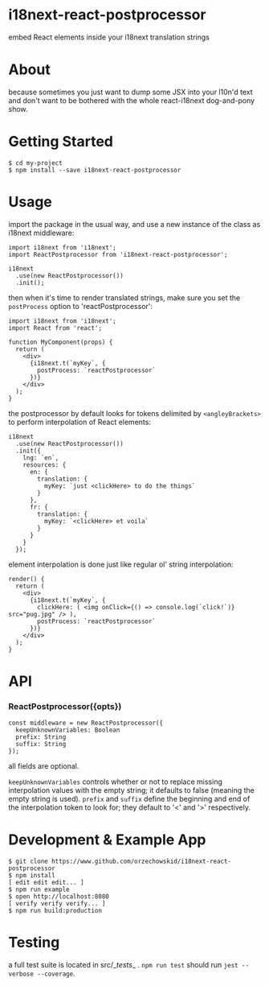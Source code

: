 # i18next-react-postprocessor

embed React elements inside your i18next translation strings

# About

because sometimes you just want to dump some JSX into your l10n'd text and don't want to be bothered with the whole react-i18next dog-and-pony show.

# Getting Started

    $ cd my-project
    $ npm install --save i18next-react-postprocessor

# Usage

import the package in the usual way, and use a new instance of the class as i18next middleware:

    import i18next from 'i18next';
    import ReactPostprocessor from 'i18next-react-postprocessor';
    
    i18next
      .use(new ReactPostprocessor())
      .init();

then when it's time to render translated strings, make sure you set the `postProcess` option to 'reactPostprocessor':

    import i18next from 'i18next';
    import React from 'react';
    
    function MyComponent(props) {
      return (
        <div>
          {i18next.t(`myKey`, {
            postProcess: `reactPostprocessor`
          })}
        </div>
      );
    }

the postprocessor by default looks for tokens delimited by `<angleyBrackets>` to perform interpolation of React elements:

    i18next
      .use(new ReactPostprocessor())
      .init({
        lng: `en`,
        resources: {
          en: {
            translation: {
              myKey: `just <clickHere> to do the things`
            }
          },
          fr: {
            translation: {
              myKey: `<clickHere> et voila`
            }
          }
        }
      });

element interpolation is done just like regular ol' string interpolation:

    render() {
      return (
        <div>
          {i18next.t(`myKey`, {
            clickHere: ( <img onClick={() => console.log(`click!`)} src="pug.jpg" /> ),
            postProcess: `reactPostprocessor`
          })}
        </div>
      );
    }
    
# API

### ReactPostprocessor({opts})

    const middleware = new ReactPostprocessor({
      keepUnknownVariables: Boolean
      prefix: String
      suffix: String
    });
    
all fields are optional.

`keepUnknownVariables` controls whether or not to replace missing interpolation values with the empty string; it defaults to false (meaning the empty string is used).  `prefix` and `suffix` define the beginning and end of the interpolation token to look for; they default to '<' and '>' respectively.

# Development & Example App

    $ git clone https://www.github.com/orzechowskid/i18next-react-postprocessor
    $ npm install
    [ edit edit edit... ]
    $ npm run example
    $ open http://localhost:8080
    [ verify verify verify... ]
    $ npm run build:production

# Testing

a full test suite is located in src/\__tests__ .  `npm run test` should run `jest --verbose --coverage`.
